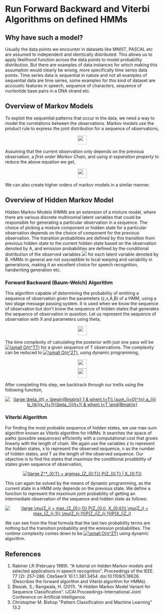 # Run Forward Backward and Viterbi Algorithms on defined HMMs

## Why have such a model?
Usually the data points we encounter in datasets like MNIST, PASCAL etc are assumed to independent and identically distributed. This allows us to apply likelihood function across the data points to model probability distribution. But there are examples of data instances for which making this assumption would clearly be wrong, more specifically time series data points. Time series data is sequential in nature and not all examples of sequential data are time series, some examples for this kind of dataset are accoustic features in speech, sequence of characters, sequence of nucleotide base pairs in a DNA strand etc. 

## Overview of Markov Models
To exploit the sequential patterns that occur in the data, we need a way to model the correlations between the observations. Markov models use the product rule to express the joint distribution for a sequence of observations, 
<br>
<p align= "center">
<img src="https://render.githubusercontent.com/render/math?math=P(x_1, x_2, ..., x_n) = \Pi^n_{i=2} \ p(x_i\ |\ x_1,..., x_{i-1}) " height="30">
</p>
Assuming that the current observation only depends on the previous observation, a <i>first-order Markov Chain</i>, and using <i>d-separation property</i> to reduce the above equation we get, 
<br>
<p align= "center">
<img src="https://render.githubusercontent.com/render/math?math=P(x_1, x_2, ..., x_n) = p(x_1) \Pi^n_{i=2} p(x_i\ |\ x_{i-1}) " height="30">
</p>
We can also create higher orders of markov models in a similar manner.

## Overview of Hidden Markov Model 
Hidden Markov Models (HMM) are an extension of a mixture model, where there are various discrete multinomial latent variables that could be responsible for generating a particular observation in a sequence. The choice of picking a mixture component or hidden state for a particular observation depends on the choice of component for the previous observation. The transition probabilities are defined by this transition from previous hidden state to the current hidden state based on the observation denoted by A, and emission probabilities are defined by the conditional distribution of the observed variables <img src="https://render.githubusercontent.com/render/math?math=p(x_n|z_n,\phi)"> for each latent variable denoted by B. HMMs in general are not susceptible to local warping and variability in generations, making it an excellent choice for speech recognition, handwriting generation etc. 

### Forward Backward (Baum-Welch) Algorithm 
This algorithm capable of determining the probability of emitting a sequence of observation given the parameters (z,x,A,B) of a HMM, using a two stage message passing system. It is used when we know the sequence of observation but don't know the sequence of hidden states that generates the sequence of observation in question. Let us represent the sequence of observation with X and parameters using theta,

<p align= "center">
<img src="https://render.githubusercontent.com/render/math?math=P(X^T\ |\ \theta) = \Sigma_{n^T}\ p(X^T, Z^T)" height="30">
</p>
The time complexity of calculating the posterior with just one pass will be <a href="https://www.codecogs.com/eqnedit.php?latex=\small&space;O(n^TT)" target="_blank"><img src="https://latex.codecogs.com/gif.latex?\small&space;O(n^TT)" title="\small O(n^TT)" /></a> for a given sequence of T observations. The complexity can be reduced to <a href="https://www.codecogs.com/eqnedit.php?latex=\small&space;O(n^2T)" target="_blank"><img src="https://latex.codecogs.com/gif.latex?\small&space;O(n^2T)" title="\small O(n^2T)" /></a>, using dynamic programming, 
<p align= "center">
<img src="https://render.githubusercontent.com/render/math?math=\alpha_j(t) = p(x_1,....x_t, z_t = j)" height="30">
  <br>
<img src="https://render.githubusercontent.com/render/math?math=\alpha_j(t%2B1) = b_{jk}(x_{t%2B1}) \Sigma^n_{i=1} \ a_{ij}\alpha_i(t)" height="30">  
</p>
After completing this step, we backtrack through our trellis using the following function, 
<p align= "center">
<a href="https://www.codecogs.com/eqnedit.php?latex=\large&space;\beta_i(t)&space;=&space;\begin{Bmatrix}&space;1&space;&&space;when\&space;t=T\\&space;\sum_{j=0}^{n}&space;a_{ij}&space;b_{jk}(x_{t&plus;1})\beta_{j}(t&plus;1)&space;&&space;when\&space;t<T&space;\end{Bmatrix}" target="_blank"><img src="https://latex.codecogs.com/gif.latex?\large&space;\beta_i(t)&space;=&space;\begin{Bmatrix}&space;1&space;&&space;when\&space;t=T\\&space;\sum_{j=0}^{n}&space;a_{ij}&space;b_{jk}(x_{t&plus;1})\beta_{j}(t&plus;1)&space;&&space;when\&space;t<T&space;\end{Bmatrix}" title="\large \beta_i(t) = \begin{Bmatrix} 1 & when\ t=T\\ \sum_{j=0}^{n} a_{ij} b_{jk}(x_{t+1})\beta_{j}(t+1) & when\ t<T \end{Bmatrix}" /></a>
</p>

### Viterbi Algorithm
For finding the most probable sequence of hidden states, we use max-sum algorithm known as Viterbi algorithm for HMMs. It searches the space of paths (possible sequences) efficiently with a computational cost that grows linearly with the length of chain. We again use the variables z to represent the hidden states, x to represent the observed sequence, n as the number of hidden states, and T as the length of the observed sequence. Our objective is to find the states that maximize the conditional proabbility of states given sequence of observation, 
<br>

<p align= "center">
  <a href="https://www.codecogs.com/eqnedit.php?latex=\large&space;Z^*_{0:T}&space;=&space;argmax_{Z_{0:T}}&space;P(Z_{0:T}&space;|&space;X_{0:T})" target="_blank"><img src="https://latex.codecogs.com/gif.latex?\large&space;Z^*_{0:T}&space;=&space;argmax_{Z_{0:T}}&space;P(Z_{0:T}&space;|&space;X_{0:T})" title="\large Z^*_{0:T} = argmax_{Z_{0:T}} P(Z_{0:T} | X_{0:T})" /></a>
</p>

This can again be solved by the means of dynamic programming, as the current state in a HMM only depends on the previous state. We define a function to represent the maximum joint probability of getting an intermediate observation of the sequence and hidden state as follows:
<p align= "center">
<a href="https://www.codecogs.com/eqnedit.php?latex=\large&space;\mu(Z_i)&space;=&space;max_{Z_{0:i-1}}&space;P(Z_{0:i},&space;X_{0:i})\\&space;\mu(Z_i)&space;=&space;max_{Z_{i-1}}&space;\mu(Z_{i-1})P(Z_i|Z_{i-1})P(X_i|Z_i)" target="_blank"><img src="https://latex.codecogs.com/gif.latex?\large&space;\mu(Z_i)&space;=&space;max_{Z_{0:i-1}}&space;P(Z_{0:i},&space;X_{0:i})\\&space;\mu(Z_i)&space;=&space;max_{Z_{i-1}}&space;\mu(Z_{i-1})P(Z_i|Z_{i-1})P(X_i|Z_i)" title="\large \mu(Z_i) = max_{Z_{0:i-1}} P(Z_{0:i}, X_{0:i})\\ \mu(Z_i) = max_{Z_{i-1}} \mu(Z_{i-1})P(Z_i|Z_{i-1})P(X_i|Z_i)" /></a>
</p>
We can see from the final formula that the last two probability terms are nothing but the transition probability and the emission probabilities. The runtime complexity comes down to be <a href="https://www.codecogs.com/eqnedit.php?latex=\small&space;O(n^2T)" target="_blank"><img src="https://latex.codecogs.com/gif.latex?\small&space;O(n^2T)" title="\small O(n^2T)" /></a> using dynamic algorithm. 

## References 
1.  Rabiner LR (February 1989). "A tutorial on hidden Markov models and selected applications in speech recognition". Proceedings of the IEEE. 77 (2): 257–286. CiteSeerX 10.1.1.381.3454. doi:10.1109/5.18626. (Describes the forward algorithm and Viterbi algorithm for HMMs).
2.  Blasiak, S.; Rangwala, H. (2011). "A Hidden Markov Model Variant for Sequence Classification". IJCAI Proceedings-International Joint Conference on Artificial Intelligence.
3.  Christopher M. Bishop "Pattern Classification and Machine Learning" 13.2 
